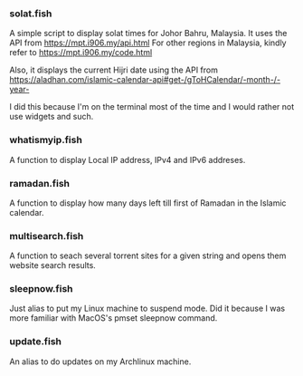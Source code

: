 ### solat.fish

A simple script to display solat times for Johor Bahru, Malaysia. It uses the API from https://mpt.i906.my/api.html 
For other regions in Malaysia, kindly refer to https://mpt.i906.my/code.html

Also, it displays the current Hijri date using the API from https://aladhan.com/islamic-calendar-api#get-/gToHCalendar/-month-/-year-

I did this because I'm on the terminal most of the time and I would rather not use widgets and such.

### whatismyip.fish  

A function to display Local IP address, IPv4 and IPv6 addreses.

### ramadan.fish 

A function to display how many days left till first of Ramadan in the Islamic calendar.

### multisearch.fish

A function to seach several torrent sites for a given string and opens them website search results.

### sleepnow.fish

Just alias to put my Linux machine to suspend mode. Did it because I was more familiar with MacOS's pmset sleepnow command.

### update.fish

An alias to do updates on my Archlinux machine.
